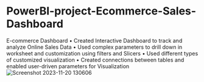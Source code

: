 # PowerBI-project-Ecommerce-Sales-Dashboard


E-commerce Dashboard
•	Created Interactive Dashboard to track and analyze Online Sales Data
•	Used complex parameters to drill down in worksheet and customization using filters and Slicers
•	Used different types of customized visualization
•	Created connections between tables and enabled user-driven parameters for Visualization
![Screenshot 2023-11-20 130606](https://github.com/Preeti-Rajput/PowerBi/assets/141327148/b94e5566-fed0-4278-ab90-70910f259481)


